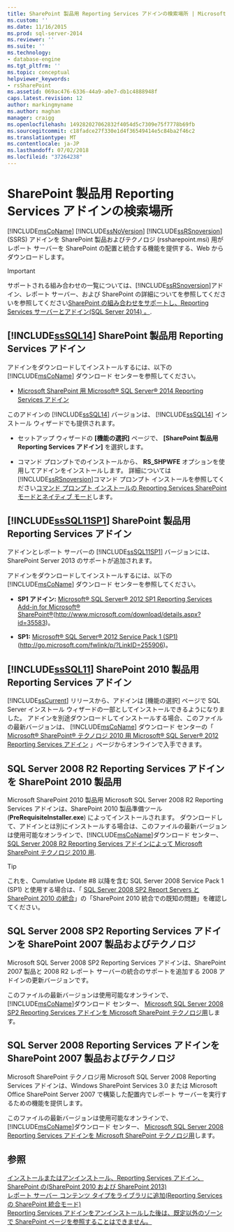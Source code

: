 ```yaml
---
title: SharePoint 製品用 Reporting Services アドインの検索場所 | Microsoft Docs
ms.custom: ''
ms.date: 11/16/2015
ms.prod: sql-server-2014
ms.reviewer: ''
ms.suite: ''
ms.technology:
- database-engine
ms.tgt_pltfrm: ''
ms.topic: conceptual
helpviewer_keywords:
- rsSharePoint
ms.assetid: 069ac476-6336-44a9-a0e7-db1c4888948f
caps.latest.revision: 12
author: markingmyname
ms.author: maghan
manager: craigg
ms.openlocfilehash: 149282027062832f4054d5c7309e75f7778b69fb
ms.sourcegitcommit: c18fadce27f330e1d4f36549414e5c84ba2f46c2
ms.translationtype: MT
ms.contentlocale: ja-JP
ms.lasthandoff: 07/02/2018
ms.locfileid: "37264238"
---
```

# <a name="where-to-find-the-reporting-services-add-in-for-sharepoint-products"></a>SharePoint 製品用 Reporting Services アドインの検索場所
  [!INCLUDE[msCoName](../../includes/msconame-md.md)] [!INCLUDE[ssNoVersion](../../includes/ssnoversion-md.md)] [!INCLUDE[ssRSnoversion](../../includes/ssrsnoversion-md.md)] (SSRS) アドインを SharePoint 製品およびテクノロジ (rssharepoint.msi) 用がレポート サーバーを SharePoint の配置と統合する機能を提供する、Web からダウンロードします。  
  
> [!IMPORTANT]  
>  サポートされる組み合わせの一覧については、[!INCLUDE[ssRSnoversion](../../includes/ssrsnoversion-md.md)]アドイン、レポート サーバー、および SharePoint の詳細についてを参照してくださいを参照してください[SharePoint の組み合わせをサポートし、Reporting Services サーバーとアドイン&#40;SQL Server 2014&#41; 。](supported-combinations-of-sharepoint-and-reporting-services-server.md).  
  
##  <a name="bkmk_sql14"></a> [!INCLUDE[ssSQL14](../../includes/sssql14-md.md)] SharePoint 製品用 Reporting Services アドイン  
 アドインをダウンロードしてインストールするには、以下の [!INCLUDE[msCoName](../../includes/msconame-md.md)] ダウンロード センターを参照してください。  
  
-   [Microsoft SharePoint 用 Microsoft® SQL Server® 2014 Reporting Services アドイン](http://go.microsoft.com/fwlink/?LinkID=324852)  
  
 このアドインの [!INCLUDE[ssSQL14](../../includes/sssql14-md.md)] バージョンは、 [!INCLUDE[ssSQL14](../../includes/sssql14-md.md)] インストール ウィザードでも提供されます。  
  
-   セットアップ ウィザードの **[機能の選択]** ページで、 **[SharePoint 製品用 Reporting Services アドイン]** を選択します。  
  
-   コマンド プロンプトでのインストールから、 **RS_SHPWFE** オプションを使用してアドインをインストールします。 詳細については[!INCLUDE[ssRSnoversion](../../includes/ssrsnoversion-md.md)]コマンド プロンプト インストールを参照してください[コマンド プロンプト インストールの Reporting Services SharePoint モードとネイティブ モード](install-reporting-services-at-the-command-prompt.md)します。  
  
##  <a name="bkmk_sql11sp1"></a> [!INCLUDE[ssSQL11SP1](../../includes/sssql11sp1-md.md)] SharePoint 製品用 Reporting Services アドイン  
 アドインとレポート サーバーの [!INCLUDE[ssSQL11SP1](../../includes/sssql11sp1-md.md)] バージョンには、SharePoint Server 2013 のサポートが追加されます。  
  
 アドインをダウンロードしてインストールするには、以下の [!INCLUDE[msCoName](../../includes/msconame-md.md)] ダウンロード センターを参照してください。  
  
-   **SP1 アドイン:**  [Microsoft® SQL Server® 2012 SP1 Reporting Services Add-in for Microsoft® SharePoint®](http://www.microsoft.com/download/details.aspx?id=35583)(http://www.microsoft.com/download/details.aspx?id=35583)。  
  
-   **SP1:**  [Microsoft® SQL Server® 2012 Service Pack 1 (SP1)](http://go.microsoft.com/fwlink/p/?LinkID=255906) (http://go.microsoft.com/fwlink/p/?LinkID=255906)。  
  
##  <a name="bkmk_sql11"></a> [!INCLUDE[ssSQL11](../../includes/sssql11-md.md)] SharePoint 2010 製品用 Reporting Services アドイン  
 [!INCLUDE[ssCurrent](../../includes/sscurrent-md.md)] リリースから、アドインは [機能の選択] ページで SQL Server インストール ウィザードの一部としてインストールできるようになりました。 アドインを別途ダウンロードしてインストールする場合、このファイルの最新バージョンは、 [!INCLUDE[msCoName](../../includes/msconame-md.md)] ダウンロード センターの「 [Microsoft® SharePoint® テクノロジ 2010 用 Microsoft® SQL Server® 2012 Reporting Services アドイン](http://go.microsoft.com/fwlink/?LinkID=207242) 」ページからオンラインで入手できます。  
  
##  <a name="bkmk_sql2008r2"></a> SQL Server 2008 R2 Reporting Services アドインを SharePoint 2010 製品用  
 Microsoft SharePoint 2010 製品用 Microsoft SQL Server 2008 R2 Reporting Services アドインは、SharePoint 2010 製品準備ツール (**PreRequisiteInstaller.exe**) によってインストールされます。 ダウンロードして、アドインとは別にインストールする場合は、このファイルの最新バージョンは使用可能なオンラインで、[!INCLUDE[msCoName](../../includes/msconame-md.md)]ダウンロード センター、 [SQL Server 2008 R2 Reporting Services アドインによって Microsoft SharePoint テクノロジ 2010 用](http://go.microsoft.com/fwlink/?LinkID=164654).  
  
> [!TIP]  
>  これを、Cumulative Update #8 以降を含む SQL Server 2008 Service Pack 1 (SP1) と使用する場合は、「 [SQL Server 2008 SP2 Report Servers と SharePoint 2010 の統合](http://technet.microsoft.com/library/ff946055%28SQL.100%29.aspx)」の「SharePoint 2010 統合での既知の問題」を確認してください。  
  
##  <a name="bkmk_sql2008sp2"></a> SQL Server 2008 SP2 Reporting Services アドインを SharePoint 2007 製品およびテクノロジ  
 Microsoft SQL Server 2008 SP2 Reporting Services アドインは、SharePoint 2007 製品と 2008 R2 レポート サーバーの統合のサポートを追加する 2008 アドインの更新バージョンです。  
  
 このファイルの最新バージョンは使用可能なオンラインで、[!INCLUDE[msCoName](../../includes/msconame-md.md)]ダウンロード センター、 [Microsoft SQL Server 2008 SP2 Reporting Services アドインを Microsoft SharePoint テクノロジ用](http://go.microsoft.com/fwlink/?LinkID=204594)します。  
  
##  <a name="bkmk_sql2008"></a> SQL Server 2008 Reporting Services アドインを SharePoint 2007 製品およびテクノロジ  
 Microsoft SharePoint テクノロジ用 Microsoft SQL Server 2008 Reporting Services アドインは、Windows SharePoint Services 3.0 または Microsoft Office SharePoint Server 2007 で構築した配置内でレポート サーバーを実行するための機能を提供します。  
  
 このファイルの最新バージョンは使用可能なオンラインで、[!INCLUDE[msCoName](../../includes/msconame-md.md)]ダウンロード センター、 [Microsoft SQL Server 2008 Reporting Services アドインを Microsoft SharePoint テクノロジ用](http://go.microsoft.com/fwlink/?LinkID=204813)します。  
  
## <a name="see-also"></a>参照  
 [インストールまたはアンインストール、Reporting Services アドイン、SharePoint の&#40;SharePoint 2010 および SharePoint 2013&#41;](install-or-uninstall-the-reporting-services-add-in-for-sharepoint.md)   
 [レポート サーバー コンテンツ タイプをライブラリに追加&#40;Reporting Services の SharePoint 統合モード&#41;](../add-reporting-services-content-types-to-a-sharepoint-library.md)   
 [Reporting Services アドインをアンインストールした後は、既定以外のゾーンで SharePoint ページを参照することはできません。](http://support.microsoft.com/kb/2009212)  
  
  
